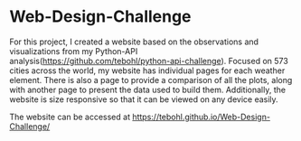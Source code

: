 # Web-Design-Challenge
For this project, I created a website based on the observations and visualizations from my Python-API analysis(https://github.com/tebohl/python-api-challenge). Focused on 573 cities across the world, my website has individual pages for each weather element. There is also a page to provide a comparison of all the plots, along with another page to present the data used to build them. Additionally, the website is size responsive so that it can be viewed on any device easily.

The website can be accessed at https://tebohl.github.io/Web-Design-Challenge/

